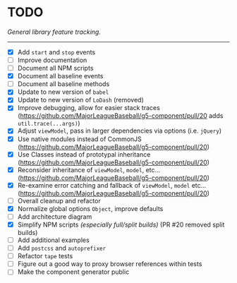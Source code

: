 # TODO

_General library feature tracking._

---

- [x] Add `start` and `stop` events
- [ ] Improve documentation
- [ ] Document all NPM scripts
- [x] Document all baseline events
- [ ] Document all baseline methods
- [x] Update to new version of `babel`
- [x] Update to new version of `LoDash` (removed)
- [x] Improve debugging, allow for easier stack traces (https://github.com/MajorLeagueBaseball/g5-component/pull/20 adds `util.trace(...args)`)
- [x] Adjust `viewModel`, pass in larger dependencies via options (i.e. `jQuery`)
- [x] Use native modules instead of CommonJS (https://github.com/MajorLeagueBaseball/g5-component/pull/20)
- [x] Use Classes instead of prototypal inheritance (https://github.com/MajorLeagueBaseball/g5-component/pull/20)
- [x] Reconsider inheritance of `viewModel`, `model`, etc... (https://github.com/MajorLeagueBaseball/g5-component/pull/20)
- [x] Re-examine error catching and fallback of `viewModel`, `model` etc... (https://github.com/MajorLeagueBaseball/g5-component/pull/20)
- [ ] Overall cleanup and refactor
- [x] Normalize global options `Object`, improve defaults
- [ ] Add architecture diagram
- [x] Simplify NPM scripts _(especially full/split builds)_ (PR #20 removed split builds)
- [ ] Add additional examples
- [ ] Add `postcss` and `autoprefixer`
- [ ] Refactor `tape` tests
- [ ] Figure out a good way to proxy browser references within tests
- [ ] Make the component generator public
